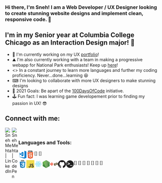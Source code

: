 ### Hi there, I'm Sneh! I am a Web Developer / UX Designer looking to create stunning website designs and implement clean, responsive code. 👋

## I'm in my Senior year at Columbia College Chicago as an Interaction Design major! 🎨
- 🎨 I'm currently working on my UX [portfolio][website]!
- ⛰ I'm also currently working with a team in making a progressive webapp for National Park enthusiasts! Keep up [here][Figma]!
- <> In a constant journey to learn more languages and further my coding proficiency. Never...done...learning 😆
- ⌨ I'm looking to collaborate with more UX designers to make stunning designs
- 🥅 2021 Goals: Be apart of the [100DaysOfCode][Link] initiative.
- 🕹 Fun fact: I was learning game developement prior to finding my passion in UX! 😎 

## Connect with me:
[<img align="left" alt="SnehMehta | LinkedIn" width="22px" src="https://cdn.jsdelivr.net/npm/simple-icons@v3/icons/linkedin.svg" />][LinkedIn]
[<img align="left" alt="SnehMehta | CodePen" width="22px" src="https://cdn.jsdelivr.net/npm/simple-icons@v3/icons/codepen.svg" />][CodePen]

<br />

### Languages and Tools: 
[<img align="left" alt="Visual Studio Code" width="26px" src="https://raw.githubusercontent.com/github/explore/80688e429a7d4ef2fca1e82350fe8e3517d3494d/topics/visual-studio-code/visual-studio-code.png" />]
[<img align="left" alt="HTML5" width="26px" src="https://raw.githubusercontent.com/github/explore/80688e429a7d4ef2fca1e82350fe8e3517d3494d/topics/html/html.png" />]

[<img align="left" alt="CSS3" width="26px" src="https://raw.githubusercontent.com/github/explore/80688e429a7d4ef2fca1e82350fe8e3517d3494d/topics/css/css.png" />]
[<img align="left" alt="JavaScript" width="26px" src="https://raw.githubusercontent.com/github/explore/80688e429a7d4ef2fca1e82350fe8e3517d3494d/topics/javascript/javascript.png" />]
[<img align="left" alt="React" width="26px" src="https://raw.githubusercontent.com/github/explore/80688e429a7d4ef2fca1e82350fe8e3517d3494d/topics/react/react.png" />]
[<img align="left" alt="Node.js" width="26px" src="https://raw.githubusercontent.com/github/explore/80688e429a7d4ef2fca1e82350fe8e3517d3494d/topics/nodejs/nodejs.png" />]
[<img align="left" alt="Git" width="26px" src="https://raw.githubusercontent.com/github/explore/80688e429a7d4ef2fca1e82350fe8e3517d3494d/topics/git/git.png" />]
[<img align="left" alt="GitHub" width="26px" src="https://raw.githubusercontent.com/github/explore/78df643247d429f6cc873026c0622819ad797942/topics/github/github.png" />]
[<img align="left" alt="Terminal" width="26px" src="https://raw.githubusercontent.com/github/explore/80688e429a7d4ef2fca1e82350fe8e3517d3494d/topics/terminal/terminal.png" />]

<br />
<br />

[website]: https://uxfol.io/sneh.mehta23
[Figma]: https://www.figma.com/file/FwGSfKdTYbhcatO41e7rFD/National-Parks?node-id=0%3A1
[Link]: https://www.100daysofcode.com/
[LinkedIn]: https://www.linkedin.com/in/snehmehta/
[CodePen]: https://codepen.io/snehmehta23
